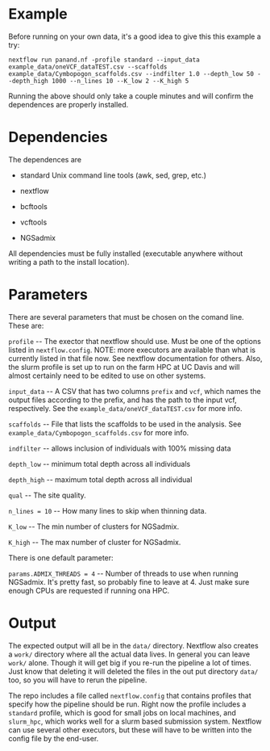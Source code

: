 

# Example 

Before running on your own data, it's a good idea to give this this example a try:

```
nextflow run panand.nf -profile standard --input_data example_data/oneVCF_dataTEST.csv --scaffolds example_data/Cymbopogon_scaffolds.csv --indfilter 1.0 --depth_low 50 --depth_high 1000 --n_lines 10 --K_low 2 --K_high 5
```

Running the above should only take a couple minutes and will confirm the dependences are properly installed.

# Dependencies

The dependences are

- standard Unix command line tools (awk, sed, grep, etc.)

- nextflow 

- bcftools

- vcftools

- NGSadmix
 
All dependencies must be fully installed (executable anywhere without writing a path to the install location). 

# Parameters

There are several parameters that must be chosen on the comand line. These are: 

`profile` -- The exector that nextflow should use. Must be one of the options listed in `nextflow.config`. NOTE: more executors are available than what is currently listed in that file now. See nextflow documentation for others. Also, the slurm profile is set up to run on the farm HPC at UC Davis and will almost certainly need to be edited to use on other systems.

`input_data` -- A CSV that has two columns `prefix` and `vcf`, which names the output files according to the prefix, and has the path to the input vcf, respectively. See the `example_data/oneVCF_dataTEST.csv` for more info. 

`scaffolds` -- File that lists the scaffolds to be used in the analysis. See `example_data/Cymbopogon_scaffolds.csv` for more info.

`indfilter` -- allows inclusion of individuals with 100% missing data 

`depth_low` -- minimum total depth across all individuals

`depth_high` -- maximum total depth across all individual 

`qual` -- The site quality. 

`n_lines = 10` -- How many lines to skip when thinning data. 

`K_low` -- The min number of clusters for NGSadmix.

`K_high` -- The max number of cluster for NGSadmix.


There is one default parameter:

`params.ADMIX_THREADS = 4` -- Number of threads to use when running NGSadmix. It's pretty fast, so probably fine to leave at 4. Just make sure enough CPUs are requested if running ona HPC. 

# Output

The expected output will all be in the `data/` directory. Nextflow also creates a `work/` directory where all the actual data lives. In general you can leave `work/` alone. Though it will get big if you re-run the pipeline a lot of times. Just know that deleting it will deleted the files in the out put directory `data/` too, so you will have to rerun the pipeline.

The repo includes a file called `nextflow.config` that contains profiles that specify how the pipeline should be run. Right now the profile includes a `standard` profile, which is good for small jobs on local machines, and `slurm_hpc`, which works well for a slurm based submission system. Nextflow can use several other executors, but these will have to be written into the config file by the end-user.

